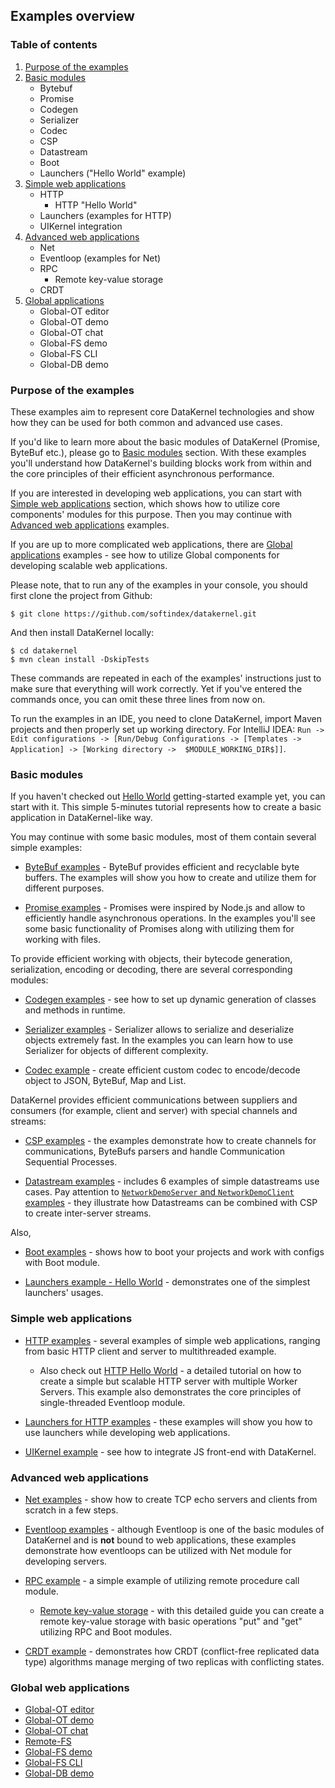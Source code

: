 ## Examples overview

### Table of contents
1. [Purpose of the examples](#purpose-of-the-examples)
2. [Basic modules](#basic-modules)
    * Bytebuf
    * Promise 
    * Codegen
    * Serializer
    * Codec
    * CSP
    * Datastream
    * Boot
    * Launchers ("Hello World" example)
3. [Simple web applications](#simple-web-applications)
    * HTTP
        * HTTP "Hello World"
    * Launchers (examples for HTTP)
    * UIKernel integration
4. [Advanced web applications](#advanced-web-applications)
    * Net
    * Eventloop (examples for Net)
    * RPC
        * Remote key-value storage
    * CRDT
5. [Global applications](#global-web-applications) 
    * Global-OT editor
    * Global-OT demo
    * Global-OT chat
    * Global-FS demo
    * Global-FS CLI
    * Global-DB demo

### Purpose of the examples
These examples aim to represent core DataKernel technologies and show how they can be used for both common and advanced 
use cases. 

If you'd like to learn more about the basic modules of DataKernel (Promise, ByteBuf etc.), please go to 
[Basic modules](#basic-modules) section. With these examples you'll understand how DataKernel's building blocks work
from within and the core principles of their efficient asynchronous performance. 

If you are interested in developing web applications, you can start with [Simple web applications](#simple-web-applications) 
section, which shows how to utilize core components' modules for this purpose. Then you may continue with 
[Advanced web applications](#advanced-web-applications) examples.

If you are up to more complicated web applications, there are [Global applications](#global-web-applications) examples - 
see how to utilize Global components for developing scalable web applications.

Please note, that to run any of the examples in your console, you should first clone the project from Github:

```
$ git clone https://github.com/softindex/datakernel.git
```

And then install DataKernel locally:
```
$ cd datakernel
$ mvn clean install -DskipTests
```
These commands are repeated in each of the examples' instructions just to make sure that everything will work correctly. 
Yet if you've entered the commands once, you can omit these three lines from now on. 

To run the examples in an IDE, you need to clone DataKernel, import Maven projects and then properly set up working 
directory. 
For IntelliJ IDEA: `Run -> Edit configurations -> [Run/Debug Configurations -> [Templates -> Application] -> [Working directory -> 
$MODULE_WORKING_DIR$]]`.

### Basic modules
If you haven't checked out [Hello World](https://github.com/softindex/datakernel/tree/master/examples/getting-started) 
getting-started example yet, you can start with it. This simple 5-minutes tutorial represents how to create a basic 
application in DataKernel-like way.

You may continue with some basic modules, most of them contain several simple examples:
* [ByteBuf examples](https://github.com/softindex/datakernel/tree/master/examples/bytebuf) - ByteBuf provides efficient 
and recyclable byte buffers. The examples will show you how to create and utilize them for different purposes.

* [Promise examples](https://github.com/softindex/datakernel/tree/master/examples/promise) - Promises were inspired by 
Node.js and allow to efficiently handle asynchronous operations. In the examples you'll see some basic functionality of 
Promises along with utilizing them for working with files.

To provide efficient working with objects, their bytecode generation, serialization, encoding or decoding, there are 
several corresponding modules:
* [Codegen examples](https://github.com/softindex/datakernel/tree/master/examples/codegen) - see how to set up dynamic 
generation of classes and methods in runtime.

* [Serializer examples](https://github.com/softindex/datakernel/tree/master/examples/serializer) - Serializer allows to 
serialize and deserialize objects extremely fast. In the examples you can learn how to use Serializer for objects of 
different complexity.

* [Codec example](https://github.com/softindex/datakernel/tree/master/examples/codec) - create efficient 
custom codec to encode/decode object to JSON, ByteBuf, Map and List.

DataKernel provides efficient communications between suppliers and consumers (for example, client and server) with 
special channels and streams: 
* [CSP examples](https://github.com/softindex/datakernel/tree/master/examples/csp) - the examples demonstrate how to 
create channels for communications, ByteBufs parsers and handle Communication Sequential Processes.

* [Datastream examples](https://github.com/softindex/datakernel/tree/master/examples/datastreams) - includes 6 examples 
of simple datastreams use cases. Pay attention to [`NetworkDemoServer` and `NetworkDemoClient` examples](https://github.com/softindex/datakernel/tree/master/examples/datastreams#datasteams-and-csp-compatibility-example) - 
they illustrate how Datastreams can be combined with CSP to create inter-server streams.

Also, 
* [Boot examples](https://github.com/softindex/datakernel/tree/master/examples/boot) - shows how to boot your projects 
and work with configs with Boot module. 

* [Launchers example - Hello World](https://github.com/softindex/datakernel/tree/master/examples/launchers#hello-world) - 
demonstrates one of the simplest launchers' usages.


### Simple web applications
* [HTTP examples](https://github.com/softindex/datakernel/tree/master/examples/http) - several examples of simple web 
applications, ranging from basic HTTP client and server to multithreaded example.
    * Also check out [HTTP Hello World](https://github.com/softindex/datakernel/tree/master/examples/http-helloworld) - 
    a detailed tutorial on how to create a simple but scalable HTTP server with multiple Worker Servers. This example 
    also demonstrates the core principles of single-threaded Eventloop module.
    
* [Launchers for HTTP examples](https://github.com/softindex/datakernel/tree/master/examples/launchers#http) - these 
examples will show you how to use launchers while developing web applications.

* [UIKernel example](https://github.com/softindex/datakernel/tree/master/examples/uikernel-integration) - see how to 
integrate JS front-end with DataKernel.


### Advanced web applications
* [Net examples](https://github.com/softindex/datakernel/tree/master/examples/net) - show how to create TCP echo servers 
and clients from scratch in a few steps.

* [Eventloop examples](https://github.com/softindex/datakernel/tree/master/examples/eventloop) - although Eventloop 
is one of the basic modules of DataKernel and is **not** bound to web applications, these examples demonstrate how 
eventloops can be utilized with Net module for developing servers.

* [RPC example](https://github.com/softindex/datakernel/tree/master/examples/rpc) - a simple example of utilizing remote 
procedure call module.
    * [Remote key-value storage](https://github.com/softindex/datakernel/tree/master/examples/remote-key-value-storage) - 
    with this detailed guide you can create a remote key-value storage with basic operations "put" and "get" utilizing 
    RPC and Boot modules.

* [CRDT example](https://github.com/softindex/datakernel/tree/master/examples/crdt) - demonstrates how CRDT (conflict-free 
replicated data type) algorithms manage merging of two replicas with conflicting states.


### Global web applications
* [Global-OT editor](https://github.com/softindex/datakernel/tree/master/examples/global-ot-editor)
* [Global-OT demo](https://github.com/softindex/datakernel/tree/master/examples/global-ot-demo)
* [Global-OT chat](https://github.com/softindex/datakernel/tree/master/examples/global-ot-chat)
* [Remote-FS](https://github.com/softindex/datakernel/tree/master/examples/remotefs)
* [Global-FS demo](https://github.com/softindex/datakernel/tree/master/examples/global-fs-demo)
* [Global-FS CLI](https://github.com/softindex/datakernel/tree/master/examples/global-fs-cli)
* [Global-DB demo](https://github.com/softindex/datakernel/tree/master/examples/global-db-demo)

